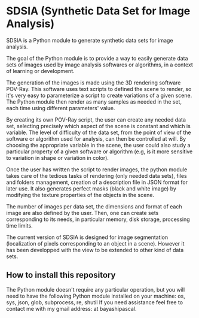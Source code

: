 # SDSIA (Synthetic Data Set for Image Analysis)

SDSIA is a Python module to generate synthetic data sets for image analysis.

The goal of the Python module is to provide a way to easily generate data sets of images used by image analysis softwares or algorithms, in a context of learning or development.

The generation of the images is made using the 3D rendering software POV-Ray. This software uses text scripts to defined the scene to render, so it's very easy to parameterize a script to create variations of a given scene. The Python module then render as many samples as needed in the set, each time using different parameters' value.

By creating its own POV-Ray script, the user can create any needed data set, selecting precisely which aspect of the scene is constant and which is variable. The level of difficulty of the data set, from the point of view of the software or algorithm used for analysis, can then be controlled at will. By choosing the appropriate variable in the scene, the user could also study a particular property of a given software or algorithm (e.g, is it more sensitive to variation in shape or variation in color).

Once the user has written the script to render images, the python module takes care of the tedious tasks of rendering (only needed data sets), files and folders management, creation of a description file in JSON format for later use. It also generates perfect masks (black and white image) by modifying the texture properties of the objects in the scene.

The number of images per data set, the dimensions and format of each image are also defined by the user. Then, one can create sets corresponding to its needs, in particular memory, disk storage, processing time limits.

The current version of SDSIA is designed for image segmentation (localization of pixels corresponding to an object in a scene). However it has been developped with the view to be extended to other kind of data sets.

## How to install this repository

The Python module doesn't require any particular operation, but you will need to have the following Python module installed on your machine:
os, sys, json, glob, subprocess, re, shutil
If you need assistance feel free to contact me with my gmail address: at bayashipascal.
